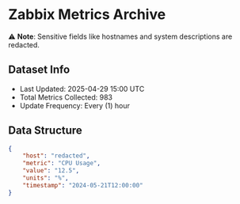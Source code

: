# Zabbix Metrics Archive

⚠️ **Note**: Sensitive fields like hostnames and system descriptions are redacted.

## Dataset Info
- Last Updated: 2025-04-29 15:00 UTC
- Total Metrics Collected: 983
- Update Frequency: Every (1) hour

## Data Structure
```json
{
    "host": "redacted",
    "metric": "CPU Usage",
    "value": "12.5",
    "units": "%",
    "timestamp": "2024-05-21T12:00:00"
}
```
